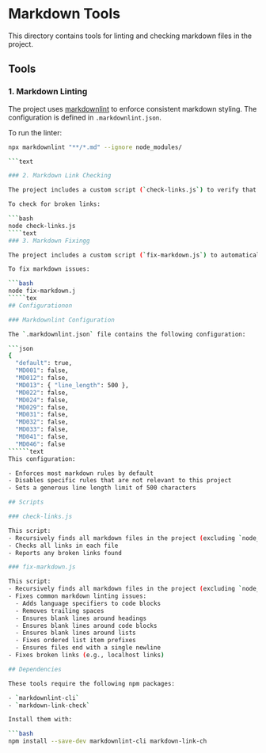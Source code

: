 # Markdown Tools

This directory contains tools for linting and checking markdown files in the project.

## Tools

### 1. Markdown Linting

The project uses [markdownlint](https://github.com/DavidAnson/markdownlint) to enforce consistent markdown styling. The configuration is defined in `.markdownlint.json`.

To run the linter:

```bash
npx markdownlint "**/*.md" --ignore node_modules/

```text

### 2. Markdown Link Checking

The project includes a custom script (`check-links.js`) to verify that all links in markdown files are valid.

To check for broken links:

```bash
node check-links.js
````text
### 3. Markdown Fixingg

The project includes a custom script (`fix-markdown.js`) to automatically fix common markdown linting issues.

To fix markdown issues:

```bash
node fix-markdown.j
`````tex
## Configurationon

### Markdownlint Configuration

The `.markdownlint.json` file contains the following configuration:

```json
{
  "default": true,
  "MD001": false,
  "MD012": false,
  "MD013": { "line_length": 500 },
  "MD022": false,
  "MD024": false,
  "MD029": false,
  "MD031": false,
  "MD032": false,
  "MD033": false,
  "MD041": false,
  "MD046": false
``````text
This configuration:

- Enforces most markdown rules by default
- Disables specific rules that are not relevant to this project
- Sets a generous line length limit of 500 characters

## Scripts

### check-links.js

This script:
- Recursively finds all markdown files in the project (excluding `node_modules`)
- Checks all links in each file
- Reports any broken links found

### fix-markdown.js

This script:
- Recursively finds all markdown files in the project (excluding `node_modules`)
- Fixes common markdown linting issues:
  - Adds language specifiers to code blocks
  - Removes trailing spaces
  - Ensures blank lines around headings
  - Ensures blank lines around code blocks
  - Ensures blank lines around lists
  - Fixes ordered list item prefixes
  - Ensures files end with a single newline
- Fixes broken links (e.g., localhost links)

## Dependencies

These tools require the following npm packages:

- `markdownlint-cli`
- `markdown-link-check`

Install them with:

```bash
npm install --save-dev markdownlint-cli markdown-link-ch
```

```
